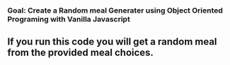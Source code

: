 ### Goal: Create a Random meal Generater using Object Oriented Programing with Vanilla Javascript

## If you run this code you will get a random meal from the provided meal choices.  
